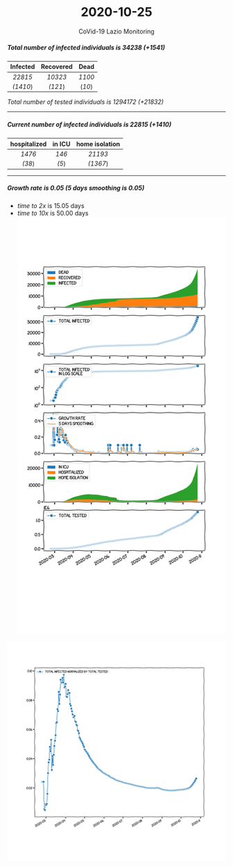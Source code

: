 <div align='center'>

# 2020-10-25
CoVid-19 Lazio Monitoring
</div>

##### Total number of infected individuals is 34238 (+1541)
Infected | Recovered | Dead
:---: | :---: | :---:
*22815* | *10323* | *1100*
*(1410*) | *(121*) | (*10*)

*Total number of tested individuals is 1294172 (+21832)*
***
##### Current number of infected individuals is 22815 (+1410)
hospitalized | in ICU | home isolation
:---: | :---: | :---:
*1476* |*146* |*21193*
*(38*) |*(5*) |*(1367*)
***
##### Growth rate is 0.05 (5 days smoothing is 0.05)
- *time to 2x* is 15.05 days
- *time to 10x* is 50.00 days
![stats][stats]

![infected_normalized][infected_normalized]

[stats]: stats_Lazio.png
[infected_normalized]: infected_normalized_Lazio.png
